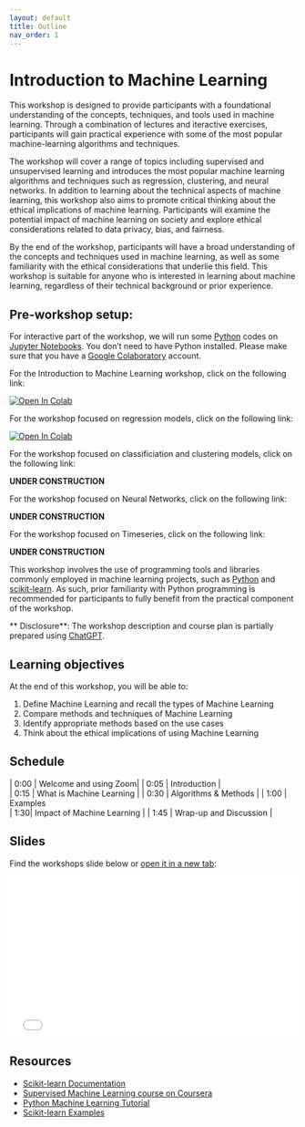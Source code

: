```yaml
---
layout: default
title: Outline
nav_order: 1
---
```


# Introduction to Machine Learning

This workshop is designed to provide participants with a foundational understanding of the concepts, techniques, and tools used in machine learning. Through a combination of lectures and iteractive exercises, participants will gain practical experience with some of the most popular machine-learning algorithms and techniques.

The workshop will cover a range of topics including supervised and unsupervised learning and introduces the most popular machine learning algorithms and techniques such as regression, clustering, and neural networks. In addition to learning about the technical aspects of machine learning, this workshop also aims to promote critical thinking about the ethical implications of machine learning. Participants will examine the potential impact of machine learning on society and explore ethical considerations related to data privacy, bias, and fairness.

By the end of the workshop, participants will have a broad understanding of the concepts and techniques used in machine learning, as well as some familiarity with the ethical considerations that underlie this field. This workshop is suitable for anyone who is interested in learning about machine learning, regardless of their technical background or prior experience. 


## Pre-workshop setup: 
For interactive part of the workshop, we will run some [Python](https://www.python.org/) codes on [Jupyter Notebooks](https://jupyter.org/). You don’t need to have Python installed. Please make sure that you have a [Google Colaboratory](https://colab.research.google.com/) account. 

For the Introduction to Machine Learning workshop, click on the following link:

<a target="_blank" href="https://colab.research.google.com/github/ubc-library-rc/intro-machine-learning/blob/main/Examples/machine-learning-examples.ipynb">
  <img src="https://colab.research.google.com/assets/colab-badge.svg" alt="Open In Colab"/>
</a>

For the workshop focused on regression models, click on the following link:

<a target="_blank" href="https://colab.research.google.com/github/ubc-library-rc/intro-machine-learning/blob/main/Examples/Regression_examples.ipynb">
  <img src="https://colab.research.google.com/assets/colab-badge.svg" alt="Open In Colab"/>
</a>

For the workshop focused on classificiation and clustering models, click on the following link:

**UNDER CONSTRUCTION**

For the workshop focused on Neural Networks, click on the following link:

**UNDER CONSTRUCTION**

For the workshop focused on Timeseries, click on the following link:

**UNDER CONSTRUCTION**

This workshop involves the use of programming tools and libraries commonly employed in machine learning projects, such as [Python](https://www.python.org/) and [scikit-learn](https://scikit-learn.org/stable/). As such, prior familiarity with Python programming is recommended for participants to fully benefit from the practical component of the workshop. 

** Disclosure**: The workshop description and course plan is partially prepared using [ChatGPT](https://openai.com/blog/chatgpt).

## Learning objectives

At the end of this workshop, you will be able to:
1. Define Machine Learning and recall the types of Machine Learning
2. Compare methods and techniques of Machine Learning
3. Identify appropriate methods based on the use cases
3. Think about the ethical implications of using Machine Learning 

## Schedule

| 0:00 | Welcome and using Zoom|
| 0:05 | Introduction |  
| 0:15 | What is Machine Learning |
| 0:30 | Algorithms & Methods |
| 1:00 | Examples   
| 1:30| Impact of Machine Learning |
| 1:45 | Wrap-up and Discussion |

## Slides

Find the workshops slide below or <a href="slides/introduction.html" target="_blank">open it in a new tab</a>:

<div style="overflow: hidden;
  padding-top: 56.25%;
  position: relative">
  <iframe src="slides/introduction.html" title="demo embedded slide deck" scrolling="no" frameborder="0"
    style="border: 0;
   height: 100%;
   left: 0;
   position: absolute;
   top: 0;
   width: 100%;">
   <p>Your browser does not support iframes.</p>
 </iframe>
</div>

## Resources
* [Scikit-learn Documentation](https://scikit-learn.org/stable/)
* [Supervised Machine Learning course on Coursera](https://www.coursera.org/learn/machine-learning?specialization=machine-learning-introduction)
* [Python Machine Learning Tutorial](https://www.youtube.com/watch?v=7eh4d6sabA0)
* [Scikit-learn Examples](https://scikit-learn.org/stable/auto_examples/index.html)
